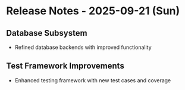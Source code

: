 # Release Notes - 2025-09-21 (Sun)

## Database Subsystem

- Refined database backends with improved functionality

## Test Framework Improvements

- Enhanced testing framework with new test cases and coverage